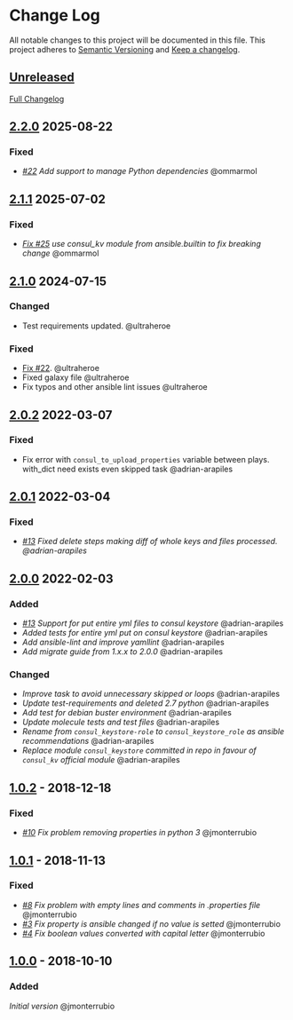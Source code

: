 # Change Log

All notable changes to this project will be documented in this file.
This project adheres to [Semantic Versioning](http://semver.org/) and [Keep a changelog](https://github.com/olivierlacan/keep-a-changelog).

## [Unreleased]

[Full Changelog](https://github.com/idealista/consul_keystore_role/compare/master...develop)

## [2.2.0] 2025-08-22

### Fixed

- *[#22](https://github.com/idealista/consul_keystore_role/issues/21) Add support to manage Python dependencies* @ommarmol

[2.2.0]: https://github.com/idealista/consul_keystore_role/tree/2.2.0

## [2.1.1] 2025-07-02

### Fixed

- *[Fix #25](https://github.com/idealista/consul_keystore_role/issues/25) use consul_kv module from ansible.builtin to fix breaking change* @ommarmol

[2.1.1]: https://github.com/idealista/consul_keystore_role/tree/2.1.1

## [2.1.0] 2024-07-15

### Changed

- Test requirements updated. @ultraheroe

### Fixed

- [Fix #22](https://github.com/idealista/consul_keystore_role/issues/22). @ultraheroe
- Fixed galaxy file @ultraheroe
- Fix typos and other ansible lint issues @ultraheroe

[2.1.0]: https://github.com/idealista/consul_keystore_role/tree/2.1.0

## [2.0.2] 2022-03-07

### Fixed

- Fix error with `consul_to_upload_properties` variable between plays. with_dict need exists even skipped task @adrian-arapiles

## [2.0.1] 2022-03-04

### Fixed

- *[#13](https://github.com/idealista/consul_keystore_role/issues/13) Fixed delete steps making diff of whole keys and files processed. @adrian-arapiles*

## [2.0.0] 2022-02-03

### Added

- *[#13](https://github.com/idealista/consul_keystore_role/issues/13) Support for put entire yml files to consul keystore* @adrian-arapiles
- *Added tests for entire yml put on consul keystore* @adrian-arapiles
- *Add ansible-lint and improve yamllint* @adrian-arapiles
- *Add migrate guide from 1.x.x to 2.0.0* @adrian-arapiles

### Changed

- *Improve task to avoid unnecessary skipped or loops* @adrian-arapiles
- *Update test-requirements and deleted 2.7 python* @adrian-arapiles
- *Add test for debian buster environment* @adrian-arapiles
- *Update molecule tests and test files* @adrian-arapiles
- *Rename from `consul_keystore-role` to `consul_keystore_role` as ansible recommendations* @adrian-arapiles
- *Replace module `consul_keystore` committed in repo in favour of `consul_kv` official module* @adrian-arapiles

## [1.0.2] - 2018-12-18

### Fixed

- *[#10](https://github.com/idealista/consul_keystore_role/issues/10) Fix problem removing properties in python 3* @jmonterrubio

## [1.0.1] - 2018-11-13

### Fixed

- *[#8](https://github.com/idealista/consul_keystore_role/issues/8) Fix problem with empty lines and comments in .properties file* @jmonterrubio
- *[#3](https://github.com/idealista/consul_keystore_role/issues/3) Fix property is ansible changed if no value is setted* @jmonterrubio
- *[#4](https://github.com/idealista/consul_keystore_role/issues/4) Fix boolean values converted with capital letter* @jmonterrubio

## [1.0.0] - 2018-10-10

### Added

*Initial version* @jmonterrubio

[2.0.2]: https://github.com/idealista/consul_keystore_role/tree/2.0.2
[2.0.1]: https://github.com/idealista/consul_keystore_role/tree/2.0.1
[2.0.0]: https://github.com/idealista/consul_keystore_role/tree/2.0.0
[1.0.2]: https://github.com/idealista/consul_keystore_role/tree/1.0.2
[1.0.1]: https://github.com/idealista/consul_keystore_role/tree/1.0.1
[1.0.0]: https://github.com/idealista/consul_keystore_role/tree/1.0.0
[Unreleased]: https://github.com/idealista/consul_keystore_role/tree/develop

